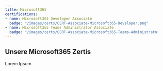 ```yaml
---
title: Microsoft365
certifications: 
- name: Microsoft365 Developer Associate
  badge: "/images/certs/CERT-Associate-Microsoft365-Developer.png"
- name: Microsoft365 Teams Administrator Associate
  badge: "/images/certs/CERT-Associate-Microsoft365-Teams-Administrator.png"
---
```

## Unsere Microsoft365 Zertis

Lorem Ipsum